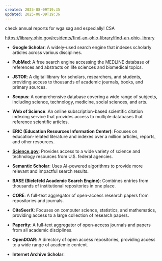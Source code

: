 ```yaml
---
created: 2025-08-09T19:35
updated: 2025-08-09T19:36
---
```

check annual reports for wga sag and especially! CSA 

https://library.ohio.gov/residents/find-an-ohio-library/find-an-ohio-library
- **Google Scholar**: A widely-used search engine that indexes scholarly articles across various disciplines.
    
- **PubMed**: A free search engine accessing the MEDLINE database of references and abstracts on life sciences and biomedical topics.
    
- **JSTOR**: A digital library for scholars, researchers, and students, providing access to thousands of academic journals, books, and primary sources.
    
- **Scopus**: A comprehensive database covering a wide range of subjects, including science, technology, medicine, social sciences, and arts.
    
- **Web of Science**: An online subscription-based scientific citation indexing service that provides access to multiple databases that reference scientific articles.
    
- **ERIC (Education Resources Information Center)**: Focuses on education-related literature and indexes over a million articles, reports, and other resources.
    
- **[Science.gov](https://science.gov/?form=MG0AV3)**: Provides access to a wide variety of science and technology resources from U.S. federal agencies.
    
- **Semantic Scholar**: Uses AI-powered algorithms to provide more relevant and impactful search results.
    
- **BASE (Bielefeld Academic Search Engine)**: Combines entries from thousands of institutional repositories in one place.
    
- **CORE**: A full-text aggregator of open-access research papers from repositories and journals.
    
- **CiteSeerX**: Focuses on computer science, statistics, and mathematics, providing access to a large collection of research papers.
    
- **Paperity**: A full-text aggregator of open-access journals and papers from all academic disciplines.
    
- **OpenDOAR**: A directory of open access repositories, providing access to a wide range of academic content.
    
- **Internet Archive Scholar**: